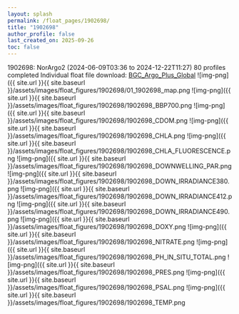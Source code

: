 ```yaml
---
layout: splash
permalink: /float_pages/1902698/
title: "1902698"
author_profile: false
last_created_on: 2025-09-26
toc: false
---
```

 
1902698: NorArgo2 (2024-06-09T03:36 to 2024-12-22T11:27)
80 profiles completed
Individual float file download: [BGC_Argo_Plus_Global](https://ftp.soest.hawaii.edu/bgc_argo_plus/Individual_Floats/outliers_removed/1902698_Sprof_processed.nc)
![img-png]({{ site.url }}{{ site.baseurl }}/assets/images/float_figures/1902698/01_1902698_map.png
![img-png]({{ site.url }}{{ site.baseurl }}/assets/images/float_figures/1902698/1902698_BBP700.png
![img-png]({{ site.url }}{{ site.baseurl }}/assets/images/float_figures/1902698/1902698_CDOM.png
![img-png]({{ site.url }}{{ site.baseurl }}/assets/images/float_figures/1902698/1902698_CHLA.png
![img-png]({{ site.url }}{{ site.baseurl }}/assets/images/float_figures/1902698/1902698_CHLA_FLUORESCENCE.png
![img-png]({{ site.url }}{{ site.baseurl }}/assets/images/float_figures/1902698/1902698_DOWNWELLING_PAR.png
![img-png]({{ site.url }}{{ site.baseurl }}/assets/images/float_figures/1902698/1902698_DOWN_IRRADIANCE380.png
![img-png]({{ site.url }}{{ site.baseurl }}/assets/images/float_figures/1902698/1902698_DOWN_IRRADIANCE412.png
![img-png]({{ site.url }}{{ site.baseurl }}/assets/images/float_figures/1902698/1902698_DOWN_IRRADIANCE490.png
![img-png]({{ site.url }}{{ site.baseurl }}/assets/images/float_figures/1902698/1902698_DOXY.png
![img-png]({{ site.url }}{{ site.baseurl }}/assets/images/float_figures/1902698/1902698_NITRATE.png
![img-png]({{ site.url }}{{ site.baseurl }}/assets/images/float_figures/1902698/1902698_PH_IN_SITU_TOTAL.png
![img-png]({{ site.url }}{{ site.baseurl }}/assets/images/float_figures/1902698/1902698_PRES.png
![img-png]({{ site.url }}{{ site.baseurl }}/assets/images/float_figures/1902698/1902698_PSAL.png
![img-png]({{ site.url }}{{ site.baseurl }}/assets/images/float_figures/1902698/1902698_TEMP.png
